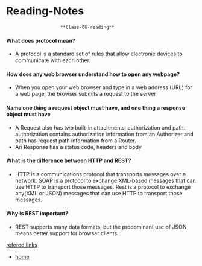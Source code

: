 # Reading-Notes

                        **Class-06-reading**
#### What does protocol mean?
* A protocol is a standard set of rules that allow electronic devices to communicate with each other.

#### How does any web browser understand how to open any webpage?
* When you open your web browser and type in a web address (URL) for a web page, the browser submits a request to the server

#### Name one thing a request object must have, and one thing a response object must have
* A Request also has two built-in attachments, authorization and path. authorization contains authorization information from an Authorizer and path has request path information from a Router.
* An Response has a status code, headers and body

#### What is the difference between HTTP and REST?
* HTTP is a communications protocol that transports messages over a network. SOAP is a protocol to exchange XML-based messages that can use HTTP to transport those messages. Rest is a protocol to exchange any(XML or JSON) messages that can use HTTP to transport those messages.

#### Why is REST important?
* REST supports many data formats, but the predominant use of JSON means better support for browser clients.

[refered links](https://stormpath.com/blog/rest-vs-soap)


* [home](https://eyob1984.github.io/reading-notes/)
